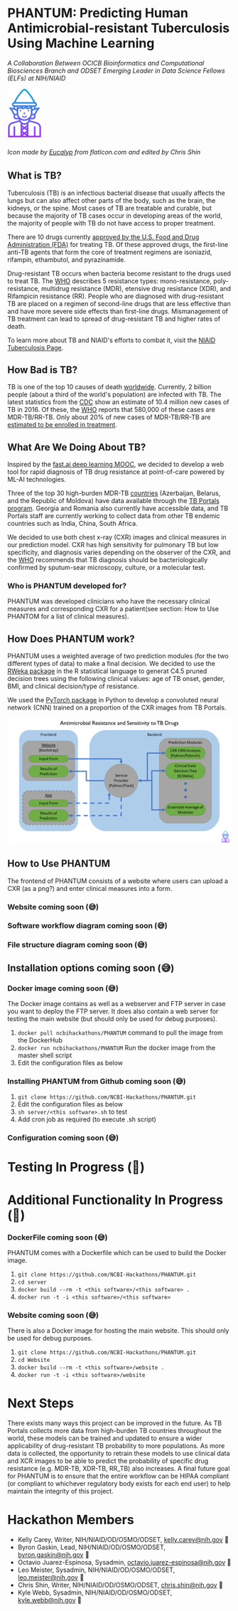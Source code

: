 # PHANTUM: Predicting Human Antimicrobial-resistant Tuberculosis Using Machine Learning

*A Collaboration Between OCICB Bioinformatics and Computational Biosciences Branch and ODSET Emerging Leader in Data Science Fellows  (ELFs) at NIH/NIAID*


![alt text](https://github.com/NCBI-Hackathons/Expanding-a-versatile-antimicrobial-resistance-pipeline/blob/master/final%20elf-icon%20size.png "elf logo") 

###### Icon made by [Eucalyp](https://www.flaticon.com/authors/eucalyp) from flaticon.com and edited by Chris Shin




## What is TB?
Tuberculosis (TB) is an infectious bacterial disease that usually affects the lungs but can also affect other parts of the body, such as the brain, the kidneys, or the spine. Most cases of TB are treatable and curable, but because the majority of TB cases occur in developing areas of the world, the majority of people with TB do not have access to proper treatment. 

There are 10 drugs currently [approved by the U.S. Food and Drug Administration (FDA)](https://www.cdc.gov/tb/topic/treatment/tbdisease.htm) for treating TB. Of these approved drugs, the first-line anti-TB agents that form the core of treatment regimens are isoniazid, rifampin, ethambutol, and pyrazinamide. 

Drug-resistant TB occurs when bacteria become resistant to the drugs used to treat TB. The [WHO](http://www.who.int/tb/areas-of-work/drug-resistant-tb/types/en/) describes 5 resistance types: mono-resistance, poly-resistance, multidrug resistance (MDR), etensive drug resistance (XDR), and Rifampicin resistance (RR). People who are diagnosed with drug-resistant TB are placed on a regimen of second-line drugs that are less effective than and have more severe side effects than first-line drugs. Mismanagement of TB treatment can lead to spread of drug-resistant TB and higher rates of death. 

To learn more about TB and NIAID's efforts to combat it, visit the [NIAID Tuberculosis Page](https://www.niaid.nih.gov/diseases-conditions/tuberculosis-tb ).

## How Bad is TB?
TB is one of the top 10 causes of death [worldwide](http://www.who.int/en/news-room/fact-sheets/detail/tuberculosis). Currently, 2 billion people (about a third of the world's population) are infected with TB. The latest statistics from the [CDC](https://www.cdc.gov/tb/statistics/default.htm) show an estimate of 10.4 million new cases of TB in 2016. Of these, the [WHO](http://www.who.int/tb/areas-of-work/drug-resistant-tb/en/) reports that 580,000 of these cases are MDR-TB/RR-TB. Only about 20% of new cases of MDR-TB/RR-TB are [estimated to be enrolled in treatment](http://apps.who.int/medicinedocs/en/d/Js23098en/). 

## What Are We Doing About TB?
Inspired by the [fast.ai deep learning MOOC](http://www.fast.ai/), we decided to develop a web tool for rapid diagnosis of TB drug resistance at point-of-care powered by ML-AI technologies. 

Three of the top 30 high-burden MDR-TB [countries](http://www.who.int/tb/publications/global_report/en/) (Azerbaijan, Belarus, and the Republic of Moldova) have data available through the [TB Portals program](https://tbportals.niaid.nih.gov/). Georgia and Romania also currently have accessible data, and TB Portals staff are currently working to collect data from other TB endemic countries such as India, China, South Africa. 

We decided to use both chest x-ray (CXR) images and clinical measures in our prediction model. CXR has high sensitivity for pulmonary TB but low specificity, and diagnosis varies depending on the observer of the CXR, and the [WHO](http://apps.who.int/iris/bitstream/handle/10665/252424/9789241511506-eng.pdf?sequence=1) recommends that TB diagnosis should be bacteriologically confirmed by sputum-sear microscopy, culture, or a molecular test. 

### Who is PHANTUM developed for?
PHANTUM was developed clinicians who have the necessary clinical measures and corresponding CXR for a patient(see section: How to Use PHANTOM for a list of clinical measures). 

## How Does PHANTUM work?
PHANTUM uses a weighted average of two prediction modules (for the two different types of data) to make a final decision. We decided to use the [RWeka package](https://cran.r-project.org/web/packages/RWeka/index.html) in the R statistical language to generat C4.5 pruned decision trees using the following clinical values: age of TB onset, gender, BMI, and clinical decision/type of resistance.

We used the [PyTorch package](https://github.com/pytorch/pytorch) in Python to develop a convoluted neural network (CNN) trained on a proportion of the CXR images from TB Portals. 

![alt text](https://github.com/NCBI-Hackathons/Expanding-a-versatile-antimicrobial-resistance-pipeline/blob/master/Slide1.PNG "architecture flowchart 1")

## How to Use PHANTUM
The frontend of PHANTUM consists of a website where users can upload a CXR (as a png?) and enter clinical measures into a form. 

### Website coming soon (:sweat_smile:)

### Software workflow diagram coming soon (:sweat_smile:)

### File structure diagram coming soon (:sweat_smile:)

## Installation options coming soon (:sweat_smile:)

### Docker image coming soon (:sweat_smile:)

The Docker image contains <this software> as well as a webserver and FTP server in case you want to deploy the FTP server. It does also contain a web server for testing the <this software> main website (but should only be used for debug purposes).

1. `docker pull ncbihackathons/PHANTUM` command to pull the image from the DockerHub
2. `docker run ncbihackathons/PHANTUM` Run the docker image from the master shell script
3. Edit the configuration files as below

### Installing PHANTUM from Github coming soon (:sweat_smile:)
1. `git clone https://github.com/NCBI-Hackathons/PHANTUM.git`
2. Edit the configuration files as below
3. `sh server/<this software>.sh` to test
4. Add cron job as required (to execute <this software>.sh script)
  
### Configuration coming soon (:sweat_smile:)

# Testing In Progress (:construction_worker:)

# Additional Functionality In Progress (:construction_worker:)

### DockerFile coming soon (:sweat_smile:)

PHANTUM comes with a Dockerfile which can be used to build the Docker image.

  1. `git clone https://github.com/NCBI-Hackathons/PHANTUM.git`
  2. `cd server`
  3. `docker build --rm -t <this software>/<this software> .`
  4. `docker run -t -i <this software>/<this software>`
  


### Website coming soon (:sweat_smile:)

There is also a Docker image for hosting the main website. This should only be used for debug purposes.

  1. `git clone https://github.com/NCBI-Hackathons/PHANTUM.git`
  2. `cd Website`
  3. `docker build --rm -t <this software>/website .`
  4. `docker run -t -i <this software>/website`
  
 # Next Steps
There exists many ways this project can be improved in the future. As TB Portals collects more data from high-burden TB countries throughout the world, these models can be trained and updated to ensure a wider applicability of drug-resistant TB probability to more populations. As more data is collected, the opportunity to retrain these models to use clinical data and XCR images to be able to predict the probability of specific drug resistance (e.g. MDR-TB, XDR-TB, RR_TB) also increases. A final future goal for PHANTUM is to ensure that the entire workflow can be HIPAA compliant (or compliant to whichever regulatory body exists for each end user) to help maintain the integrity of this project. 
  
# Hackathon Members
* Kelly Carey, Writer, NIH/NIAID/OD/OSMO/ODSET, kelly.carey@nih.gov :blossom:
* Byron Gaskin, Lead, NIH/NIAID/OD/OSMO/ODSET, byron.gaskin@nih.gov :evergreen_tree:
* Octavio Juarez-Espinosa, Sysadmin, octavio.juarez-espinosa@nih.gov :evergreen_tree:
* Leo Meister, Sysadmin, NIH/NIAID/OD/OSMO/ODSET, leo.meister@nih.gov :deciduous_tree:
* Chris Shin, Writer, NIH/NIAID/OD/OSMO/ODSET, chris.shin@nih.gov :cherry_blossom:
* Kyle Webb, Sysadmin, NIH/NIAID/OD/OSMO/ODSET, kyle.webb@nih.gov :deciduous_tree:
